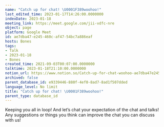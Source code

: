 ```yaml
---
name: "Catch up for chat! \U0001F389woohoo!"
last_edited_time: 2023-01-17T14:26:00.0000000
indexDate: 2023-01-18
meeting_link: https://meet.google.com/jii-vdfc-nre
object: page
platform: Google Meet
id: ae7dba47-e245-460c-af47-54bc7a886eaf
hosts: Bones
tags:
- Talk
- 2023-01-18
- Bones
created_time: 2021-09-03T00:07:00.0000000
talktime: 2023-01-18T21:10:00.0000000
notion_url: https://www.notion.so/Catch-up-for-chat-woohoo-ae7dba47e245460caf4754bc7a886eaf
archived: false
parent_database_id: e9339446-880f-4ef0-8ad7-8ad1f507dded
language_level: No limit
title: "Catch up for chat! \U0001F389woohoo!"
parent_type: database_id
---
```


Keeping you all in loop! And let’s chat your expectation of the chat and talks!
Any suggestions or things you think can improve the chat you can discuss with us!





